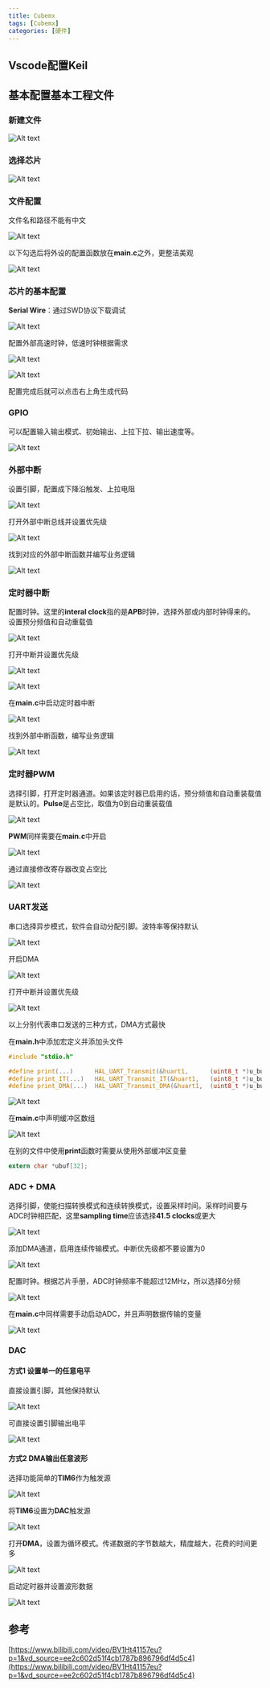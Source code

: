 ```yaml
---
title: Cubemx
tags: [Cubemx]
categories: [硬件]
---
```


## Vscode配置Keil


## 基本配置基本工程文件


### 新建文件

![Alt text](../images/cubemx/image.png)

### 选择芯片

![Alt text](../images/cubemx/image-1.png)

### 文件配置

文件名和路径不能有中文

![Alt text](../images/cubemx/image-2.png)

以下勾选后将外设的配置函数放在**main.c**之外，更整洁美观

![Alt text](../images/cubemx/image-3.png)

### 芯片的基本配置

**Serial Wire**：通过SWD协议下载调试

![Alt text](../images/cubemx/image-4.png)

配置外部高速时钟，低速时钟根据需求

![Alt text](../images/cubemx/image-5.png)

![Alt text](../images/cubemx/image-6.png)

配置完成后就可以点击右上角生成代码


### GPIO

可以配置输入输出模式、初始输出、上拉下拉、输出速度等。

![Alt text](../images/cubemx/image-7.png)

### 外部中断

设置引脚，配置成下降沿触发、上拉电阻

![Alt text](../images/cubemx/image-8.png)

打开外部中断总线并设置优先级

![Alt text](../images/cubemx/image-9.png)

找到对应的外部中断函数并编写业务逻辑

![Alt text](../images/cubemx/image-10.png)

### 定时器中断

配置时钟。这里的**interal clock**指的是**APB**时钟，选择外部或内部时钟得来的。设置预分频值和自动重载值

![Alt text](../images/cubemx/image-11.png)

打开中断并设置优先级

![Alt text](../images/cubemx/image-12.png)

![Alt text](../images/cubemx/image-13.png)

在**main.c**中启动定时器中断

![Alt text](../images/cubemx/image-15.png)

找到外部中断函数，编写业务逻辑

![Alt text](../images/cubemx/image-14.png)

### 定时器PWM

选择引脚，打开定时器通道。如果该定时器已启用的话，预分频值和自动重装载值是默认的。**Pulse**是占空比，取值为0到自动重装载值

![Alt text](../images/cubemx/image-16.png)

**PWM**同样需要在**main.c**中开启

![Alt text](../images/cubemx/image-17.png)

通过直接修改寄存器改变占空比

![Alt text](../images/cubemx/image-18.png)

### UART发送

串口选择异步模式，软件会自动分配引脚。波特率等保持默认

![Alt text](../images/cubemx/image-19.png)

开启DMA

![Alt text](../images/cubemx/image-20.png)

打开中断并设置优先级

![Alt text](../images/cubemx/image-21.png)

以上分别代表串口发送的三种方式，DMA方式最快

在**main.h**中添加宏定义并添加头文件

```c
#include "stdio.h"

#define print(...)      HAL_UART_Transmit(&huart1,      (uint8_t *)u_buf, sprintf((char *)u_buf, __VA_ARGS__), 0xFFFF)
#define print_IT(...)   HAL_UART_Transmit_IT(&huart1,   (uint8_t *)u_buf, sprintf((char *)u_buf, __VA_ARGS__))
#define print_DMA(...)  HAL_UART_Transmit_DMA(&huart1,  (uint8_t *)u_buf, sprintf((char *)u_buf, __VA_ARGS__))
```

![Alt text](../images/cubemx/image-22.png)


在**main.c**中声明缓冲区数组

![Alt text](../images/cubemx/image-23.png)

在别的文件中使用**print**函数时需要从使用外部缓冲区变量

```c
extern char *ubuf[32];
```

### ADC + DMA

选择引脚，使能扫描转换模式和连续转换模式，设置采样时间。采样时间要与ADC时钟相匹配，这里**sampling time**应该选择**41.5 clocks**或更大

![Alt text](../images/cubemx/image-24.png)

添加DMA通道，启用连续传输模式。中断优先级都不要设置为0

![Alt text](../images/cubemx/image-25.png)


配置时钟。根据芯片手册，ADC时钟频率不能超过12MHz，所以选择6分频

![Alt text](../images/cubemx/image-26.png)

在**main.c**中同样需要手动启动ADC，并且声明数据传输的变量

![Alt text](../images/cubemx/image-27.png)

### DAC

#### 方式1 设置单一的任意电平

直接设置引脚，其他保持默认

![Alt text](../images/cubemx/image-28.png)

可直接设置引脚输出电平

![Alt text](../images/cubemx/image-29.png)

#### 方式2 DMA输出任意波形

选择功能简单的**TIM6**作为触发源


![Alt text](../images/cubemx/image-30.png)

将**TIM6**设置为**DAC**触发源

![Alt text](../images/cubemx/image-31.png)

打开**DMA**，设置为循环模式。传递数据的字节数越大，精度越大，花费的时间更多

![Alt text](../images/cubemx/image-32.png)

启动定时器并设置波形数据

![Alt text](../images/cubemx/image-33.png)


## 参考

[https://www.bilibili.com/video/BV1Ht41157eu?p=1&vd_source=ee2c602d51f4cb1787b896796df4d5c4](https://www.bilibili.com/video/BV1Ht41157eu?p=1&vd_source=ee2c602d51f4cb1787b896796df4d5c4)
